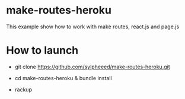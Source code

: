 # make-routes-heroku

This example show how to work with make routes, react.js and page.js

# How to launch

* git clone https://github.com/sylpheeed/make-routes-heroku.git

* cd make-routes-heroku & bundle install

* rackup
